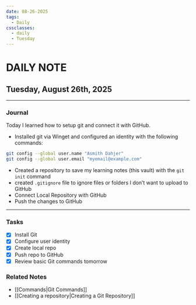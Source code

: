 ```yaml
---
date: 08-26-2025
tags:
  - Daily
cssclasses:
  - daily
  - Tuesday
---
```


# DAILY NOTE
## Tuesday, August 26th, 2025
***
### Journal

Today I learned how to setup git and connect it with GitHub.
- Installed git via Winget and configured an identity with the following commands:
```bash
git config --global user.name "Asmith Dahjer"
git config --global user.email "myemail@example.com"
```
- Created a repository to save my learning notes (this vault) with the `git init` command
- created `.gitignore` file to ignore files or folders I don’t want to upload to GitHub
- Connect Local Repository with GitHub
- Push the changes to GitHub
***
### Tasks
- [x] Install Git
- [x] Configure user identity
- [x] Create local repo
- [x] Push repo to GitHub
- [x] Review basic Git commands tomorrow

### Related Notes
- [[Commands|Git Commands]]
- [[Creating a repository|Creating a Git Repository]]
